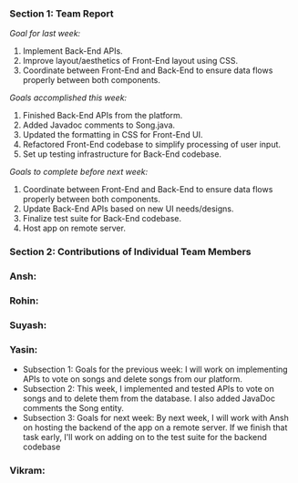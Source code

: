 ### Section 1: Team Report
*Goal for last week:*  
1. Implement Back-End APIs.
2. Improve layout/aesthetics of Front-End layout using CSS.
3. Coordinate between Front-End and Back-End to ensure data flows properly between both components.
  
*Goals accomplished this week:* 
1. Finished Back-End APIs from the platform.
2. Added Javadoc comments to Song.java.
3. Updated the formatting in CSS for Front-End UI.
4. Refactored Front-End codebase to simplify processing of user input.
5. Set up testing infrastructure for Back-End codebase.
  
*Goals to complete before next week:*  
1. Coordinate between Front-End and Back-End to ensure data flows properly between both components.
2. Update Back-End APIs based on new UI needs/designs.
3. Finalize test suite for Back-End codebase.
4. Host app on remote server.
  

### Section 2: Contributions of Individual Team Members

### Ansh:

### Rohin:

### Suyash:

### Yasin:
* Subsection 1: Goals for the previous week: I will work on implementing APIs to vote on songs and delete songs from our platform.
* Subsection 2: This week, I implemented and tested APIs to vote on songs and to delete them from the database. I also added JavaDoc comments the Song entity.
* Subsection 3: Goals for next week: By next week, I will work with Ansh on hosting the backend of the app on a remote server. If we finish that task early, I'll work on adding on to the test suite for the backend codebase

### Vikram:

